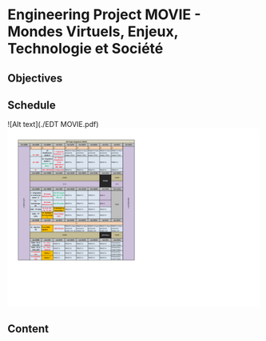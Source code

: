 # Engineering Project MOVIE - Mondes Virtuels, Enjeux, Technologie et Société
## Objectives
## Schedule
![Alt text](./EDT MOVIE.pdf)
<img src="./EDT MOVIE.pdf">
## Content
